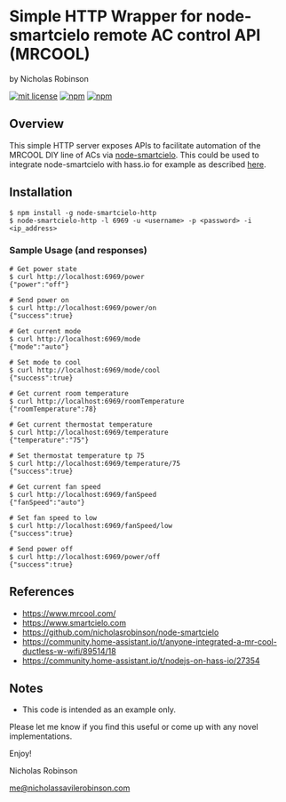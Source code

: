 # Simple HTTP Wrapper for node-smartcielo remote AC control API (MRCOOL)

by Nicholas Robinson

[![mit license](https://badgen.net/badge/license/MIT/red)](https://github.com/nicholasrobinson/node-smartcielo/blob/master/LICENSE)
[![npm](https://badgen.net/npm/v/node-smartcielo-http)](https://www.npmjs.com/package/node-smartcielo-http)
[![npm](https://badgen.net/npm/dt/node-smartcielo-http)](https://www.npmjs.com/package/node-smartcielo-http)

## Overview

This simple HTTP server exposes APIs to facilitate automation of the MRCOOL DIY line of ACs via [node-smartcielo](https://github.com/nicholasrobinson/node-smartcielo). This could be used to integrate node-smartcielo with hass.io for example as described [here](https://community.home-assistant.io/t/nodejs-on-hass-io/27354).

## Installation

    $ npm install -g node-smartcielo-http
    $ node-smartcielo-http -l 6969 -u <username> -p <password> -i <ip_address>

### Sample Usage (and responses)

    # Get power state
    $ curl http://localhost:6969/power
    {"power":"off"}

    # Send power on
    $ curl http://localhost:6969/power/on
    {"success":true}

    # Get current mode
    $ curl http://localhost:6969/mode
    {"mode":"auto"}

    # Set mode to cool
    $ curl http://localhost:6969/mode/cool
    {"success":true}

    # Get current room temperature
    $ curl http://localhost:6969/roomTemperature
    {"roomTemperature":78}

    # Get current thermostat temperature
    $ curl http://localhost:6969/temperature
    {"temperature":"75"}

    # Set thermostat temperature tp 75
    $ curl http://localhost:6969/temperature/75
    {"success":true}

    # Get current fan speed
    $ curl http://localhost:6969/fanSpeed
    {"fanSpeed":"auto"}

    # Set fan speed to low
    $ curl http://localhost:6969/fanSpeed/low
    {"success":true}

    # Send power off
    $ curl http://localhost:6969/power/off
    {"success":true}

## References
    
* https://www.mrcool.com/
* https://www.smartcielo.com
* https://github.com/nicholasrobinson/node-smartcielo
* https://community.home-assistant.io/t/anyone-integrated-a-mr-cool-ductless-w-wifi/89514/18
* https://community.home-assistant.io/t/nodejs-on-hass-io/27354

## Notes

* This code is intended as an example only.

Please let me know if you find this useful or come up with any novel implementations.

Enjoy!

Nicholas Robinson

me@nicholassavilerobinson.com

